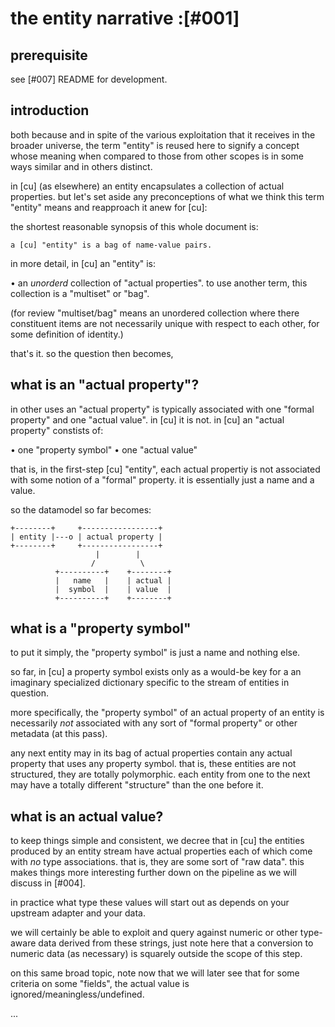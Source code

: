 # the entity narrative :[#001]

## prerequisite

see [#007] README for development.




## introduction

both because and in spite of the various exploitation that it receives
in the broader universe, the term "entity" is reused here to signify a
concept whose meaning when compared to those from other scopes is in
some ways similar and in others distinct.

in [cu]  (as elsewhere) an entity encapsulates a collection of actual
properties. but let's set aside any preconceptions of what we think
this term "entity" means and reapproach it anew for [cu]:

the shortest reasonable synopsis of this whole document is:

    a [cu] "entity" is a bag of name-value pairs.

in more detail, in [cu] an "entity" is:

  • an *unorderd* collection of "actual properties". to use another
    term, this collection is a "multiset" or "bag".

(for review "multiset/bag" means an unordered collection where there
constituent items are not necessarily unique with respect to each
other, for some definition of identity.)

that's it. so the question then becomes,




## what is an "actual property"?

in other uses an "actual property" is typically associated with one
"formal property" and one "actual value". in [cu] it is not. in [cu] an
"actual property" constists of:

  • one "property symbol"
  • one "actual value"

that is, in the first-step [cu] "entity", each actual propertiy is not
associated with some notion of a "formal" property. it is essentially
just a name and a value.

so the datamodel so far becomes:

    +--------+     +-----------------+
    | entity |---o | actual property |
    +--------+     +-----------------+
                       |        |
                      /          \
              +----------+    +--------+
              |   name   |    | actual |
              |  symbol  |    | value  |
              +----------+    +--------+




## what is a "property symbol"

to put it simply, the "property symbol" is just a name and nothing
else.

so far, in [cu] a property symbol exists only as a would-be key for a
an imaginary specialized dictionary specific to the stream of entities
in question.

more specifically, the "property symbol" of an actual property of an
entity is necessarily *not* associated with any sort of "formal
property" or other metadata (at this pass).

any next entity may in its bag of actual properties contain any actual
property that uses any property symbol. that is, these entities are not
structured, they are totally polymorphic. each entity from one to the
next may have a totally different "structure" than the one before it.




## what is an actual value?

to keep things simple and consistent, we decree that in [cu] the
entities produced by an entity stream have actual properties each of
which come with *no* type associations. that is, they are some sort of
"raw data". this makes things more interesting further down on the
pipeline as we will discuss in [#004].

in practice what type these values will start out as depends on your
upstream adapter and your data.

we will certainly be able to exploit and query against numeric or other
type-aware data derived from these strings, just note here that a
conversion to numeric data (as necessary) is squarely outside the scope
of this step.

on this same broad topic, note now that we will later see that for some
criteria on some "fields", the actual value is
ignored/meaningless/undefined.

...
